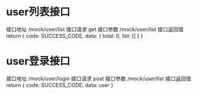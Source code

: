# user列表接口
接口地址 /mock/user/list
接口请求 get
接口参数 /mock/user/list
接口返回值 
 return {
        code: SUCCESS_CODE,
        data: {
          total: 0,
          list: []
        }
}
# user登录接口
接口地址 /mock/user/login
接口请求 post
接口参数 /mock/user/list
接口返回值 
 return {
            code: SUCCESS_CODE,
            data: user
        }
 # 

